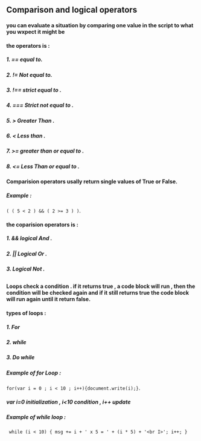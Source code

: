 ## Comparison and logical operators
#### you can evaluate a situation by comparing one value in the script to what you wxpect it might be
#### the operators is :
##### 1. == equal to.
##### 2. != Not equal to.
##### 3. !== strict equal to .
##### 4. === Strict not equal to .
##### 5. > Greater Than .
##### 6. < Less than .
##### 7. >= greater than or equal to .
##### 8. <= Less Than or equal to .

#### Comparision operators usally return single values of **True** or **False**.

##### Example :
`( ( 5 < 2 ) && ( 2 >= 3 ) )`.

#### the coparision operators is :
##### 1. && logical And .
##### 2. || Logical Or .
##### 3. Logical Not .

##  
#### Loops check a condition . if it returns true , a code block will run , then the condition will be checked again and if it still returns true the code block will run again until it return false.

#### types of loops :
##### 1. For 
##### 2. while 
##### 3. Do while 

##### Example of for Loop : 
`for(var i = 0 ; i < 10 ; i++){document.write(i);}`.
##### *var i=0 initialization , i<10 condition , i++ update*

##### Example of while loop :
` while (i < 10) { msg += i + ' x 5 = ' + (i * 5) + '<br I>'; i++; }`